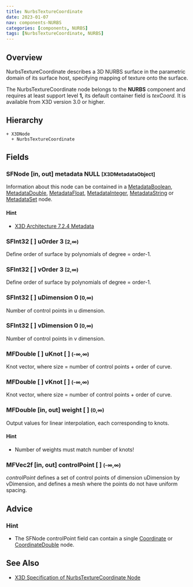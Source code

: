 ```yaml
---
title: NurbsTextureCoordinate
date: 2023-01-07
nav: components-NURBS
categories: [components, NURBS]
tags: [NurbsTextureCoordinate, NURBS]
---
```

<style>
.post h3 {
  word-spacing: 0.2em;
}
</style>

## Overview

NurbsTextureCoordinate describes a 3D NURBS surface in the parametric domain of its surface host, specifying mapping of texture onto the surface.

The NurbsTextureCoordinate node belongs to the **NURBS** component and requires at least support level **1,** its default container field is *texCoord.* It is available from X3D version 3.0 or higher.

## Hierarchy

```
+ X3DNode
  + NurbsTextureCoordinate
```

## Fields

### SFNode [in, out] **metadata** NULL <small>[X3DMetadataObject]</small>

Information about this node can be contained in a [MetadataBoolean](/x_ite/components/core/metadataboolean/), [MetadataDouble](/x_ite/components/core/metadatadouble/), [MetadataFloat](/x_ite/components/core/metadatafloat/), [MetadataInteger](/x_ite/components/core/metadatainteger/), [MetadataString](/x_ite/components/core/metadatastring/) or [MetadataSet](/x_ite/components/core/metadataset/) node.

#### Hint

- [X3D Architecture 7.2.4 Metadata](https://www.web3d.org/specifications/X3Dv4/ISO-IEC19775-1v4-IS/Part01/components/core.html#Metadata)

### SFInt32 [ ] **uOrder** 3 <small>[2,∞)</small>

Define order of surface by polynomials of degree = order-1.

### SFInt32 [ ] **vOrder** 3 <small>[2,∞)</small>

Define order of surface by polynomials of degree = order-1.

### SFInt32 [ ] **uDimension** 0 <small>[0,∞)</small>

Number of control points in u dimension.

### SFInt32 [ ] **vDimension** 0 <small>[0,∞)</small>

Number of control points in v dimension.

### MFDouble [ ] **uKnot** [ ] <small>(-∞,∞)</small>

Knot vector, where size = number of control points + order of curve.

### MFDouble [ ] **vKnot** [ ] <small>(-∞,∞)</small>

Knot vector, where size = number of control points + order of curve.

### MFDouble [in, out] **weight** [ ] <small>(0,∞)</small>

Output values for linear interpolation, each corresponding to knots.

#### Hint

- Number of weights must match number of knots!

### MFVec2f [in, out] **controlPoint** [ ] <small>(-∞,∞)</small>

*controlPoint* defines a set of control points of dimension uDimension by vDimension, and defines a mesh where the points do not have uniform spacing.

## Advice

### Hint

- The SFNode controlPoint field can contain a single [Coordinate](/x_ite/components/rendering/coordinate/) or [CoordinateDouble](/x_ite/components/rendering/coordinatedouble/) node.

## See Also

- [X3D Specification of NurbsTextureCoordinate Node](https://www.web3d.org/documents/specifications/19775-1/V4.0/Part01/components/nurbs.html#NurbsTextureCoordinate)
